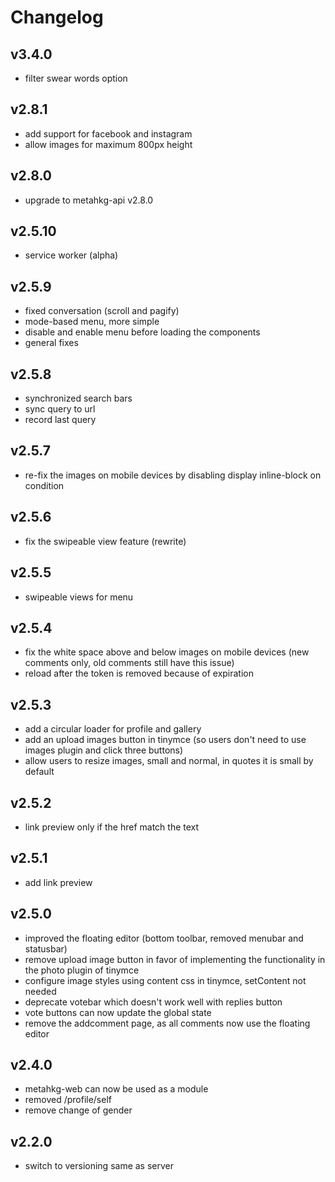 # Changelog

## v3.4.0

- filter swear words option

## v2.8.1

- add support for facebook and instagram
- allow images for maximum 800px height

## v2.8.0

- upgrade to metahkg-api v2.8.0

## v2.5.10

- service worker (alpha)

## v2.5.9

- fixed conversation (scroll and pagify)
- mode-based menu, more simple
- disable and enable menu before loading the components
- general fixes

## v2.5.8

- synchronized search bars
- sync query to url
- record last query

## v2.5.7

- re-fix the images on mobile devices by disabling display inline-block on condition

## v2.5.6

- fix the swipeable view feature (rewrite)

## v2.5.5

- swipeable views for menu

## v2.5.4

- fix the white space above and below images on mobile devices (new comments only, old comments still have this issue)
- reload after the token is removed because of expiration

## v2.5.3

- add a circular loader for profile and gallery
- add an upload images button in tinymce (so users don't need to use images plugin and click three buttons)
- allow users to resize images, small and normal, in quotes it is small by default

## v2.5.2

- link preview only if the href match the text

## v2.5.1

- add link preview

## v2.5.0

- improved the floating editor (bottom toolbar, removed menubar and statusbar)
- remove upload image button in favor of implementing the functionality in the photo plugin of tinymce
- configure image styles using content css in tinymce, setContent not needed
- deprecate votebar which doesn't work well with replies button
- vote buttons can now update the global state
- remove the addcomment page, as all comments now use the floating editor

## v2.4.0

- metahkg-web can now be used as a module
- removed /profile/self
- remove change of gender

## v2.2.0

- switch to versioning same as server
